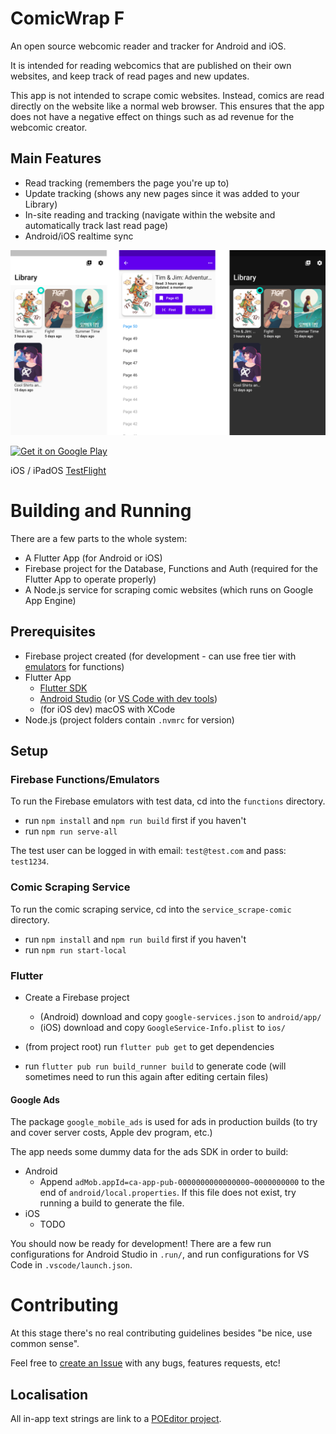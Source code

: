 # ComicWrap F

An open source webcomic reader and tracker for Android and iOS.

It is intended for reading webcomics that are published on their own websites, and keep track of read pages and new updates.

This app is not intended to scrape comic websites. Instead, comics are read directly on the website like a normal web browser. This ensures that the app does not have a negative effect on things such as ad revenue for the webcomic creator.

## Main Features
- Read tracking (remembers the page you're up to)
- Update tracking (shows any new pages since it was added to your Library)
- In-site reading and tracking (navigate within the website and automatically track last read page)
- Android/iOS realtime sync

<img src='.github/promo/readme_cover.png'/>

<a href='https://play.google.com/store/apps/details?id=com.jackvine.comicwrapf&pcampaignid=pcampaignidMKT-Other-global-all-co-prtnr-py-PartBadge-Mar2515-1'><img alt='Get it on Google Play' src='https://play.google.com/intl/en_us/badges/static/images/badges/en_badge_web_generic.png' width='200px'/></a>

iOS / iPadOS [TestFlight](https://testflight.apple.com/join/eHMvo9OT)

# Building and Running

There are a few parts to the whole system:

- A Flutter App (for Android or iOS)
- Firebase project for the Database, Functions and Auth (required for the Flutter App to operate properly)
- A Node.js service for scraping comic websites (which runs on Google App Engine)

## Prerequisites

- Firebase project created (for development - can use free tier with [emulators](https://firebase.google.com/docs/emulator-suite) for functions)
- Flutter App
  - [Flutter SDK](https://flutter.dev/docs/get-started/install)
  - [Android Studio](https://developer.android.com/studio/install) (or [VS Code with dev tools](https://flutter.dev/docs/development/tools/vs-code))
  - (for iOS dev) macOS with XCode
- Node.js (project folders contain `.nvmrc` for version)

## Setup

### Firebase Functions/Emulators

To run the Firebase emulators with test data, cd into the `functions` directory.

- run `npm install` and `npm run build` first if you haven't
- run `npm run serve-all`

The test user can be logged in with email: `test@test.com` and pass: `test1234`.

### Comic Scraping Service

To run the comic scraping service, cd into the `service_scrape-comic` directory.

- run `npm install` and `npm run build` first if you haven't
- run `npm run start-local`

### Flutter

- Create a Firebase project
  - (Android) download and copy `google-services.json` to `android/app/`
  - (iOS) download and copy `GoogleService-Info.plist` to `ios/`

- (from project root) run `flutter pub get` to get dependencies
- run `flutter pub run build_runner build` to generate code (will sometimes need to run this again after editing certain files)

#### Google Ads
The package `google_mobile_ads` is used for ads in production builds (to try and cover server costs, Apple dev program, etc.)

The app needs some dummy data for the ads SDK in order to build:

- Android
  - Append `adMob.appId=ca-app-pub-0000000000000000~0000000000` to the end of `android/local.properties`. If this file does not exist, try running a build to generate the file.
- iOS
  - TODO

You should now be ready for development! There are a few run configurations for Android Studio in `.run/`, and run configurations for VS Code in `.vscode/launch.json`.

# Contributing

At this stage there's no real contributing guidelines besides "be nice, use common sense".

Feel free to [create an Issue](https://github.com/jackv24/ComicWrap-F/issues/new/choose) with any bugs, features requests, etc!

## Localisation

All in-app text strings are link to a [POEditor project](https://poeditor.com/join/project?hash=ZXq5B7LDqL).
